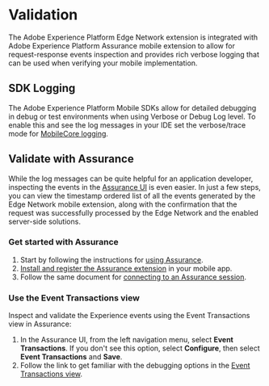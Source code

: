 # Validation

The Adobe Experience Platform Edge Network extension is integrated with Adobe Experience Platform Assurance mobile extension to allow for request-response events inspection and provides rich verbose logging that can be used when verifying your mobile implementation.

## SDK Logging

The Adobe Experience Platform Mobile SDKs allow for detailed debugging in debug or test environments when using Verbose or Debug Log level. To enable this and see the log messages in your IDE set the verbose/trace mode for [MobileCore logging](../getting-started/enable-debug-logging.md#debug-logging).

## Validate with Assurance

While the log messages can be quite helpful for an application developer, inspecting the events in the [Assurance UI](https://experience.adobe.com/assurance/) is even easier. In just a few steps, you can view the timestamp ordered list of all the events generated by the Edge Network mobile extension, along with the confirmation that the request was successfully processed by the Edge Network and the enabled server-side solutions.

### Get started with Assurance

1. Start by following the instructions for [using Assurance](https://experienceleague.adobe.com/docs/experience-platform/assurance/user-access.html).
2. [Install and register the Assurance extension](../platform-assurance-sdk/index.md) in your mobile app.
3. Follow the same document for [connecting to an Assurance session](../platform-assurance-sdk/index.md#connect-to-an-assurance-session).

### Use the Event Transactions view

Inspect and validate the Experience events using the Event Transactions view in Assurance:

1. In the Assurance UI, from the left navigation menu, select **Event Transactions**. If you don't see this option, select **Configure**, then select **Event Transactions** and **Save**.
2. Follow the link to get familiar with the debugging options in the [Event Transactions view](https://experienceleague.adobe.com/docs/experience-platform/assurance/view/event-transactions.html).
